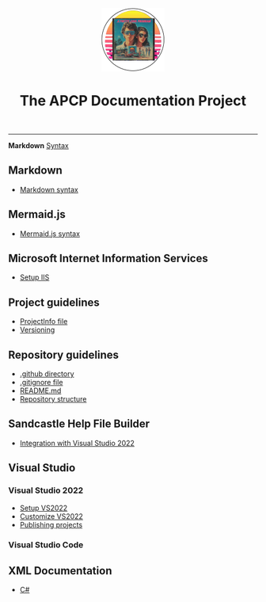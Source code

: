 <!-- u250924 -->

<div align="center">

  <picture>
    <source media="(prefers-color-scheme: dark)" srcset="../.github/img/logo/apcp-logo-dark-128x128.png">
    <source media="(prefers-color-scheme: light)" srcset="../.github/img/logo/apcp-logo-light-128x128.png">
    <img alt="Fallback image description" src="../.github/img/logo/apcp-logo-light-128x128.png">
  </picture>

# The APCP Documentation Project

</div>

<br>

***

**Markdown** [Syntax](./markdown/markdown-syntax.md)


## Markdown

* [Markdown syntax](./markdown/markdown-syntax.md)

## Mermaid.js

* [Mermaid.js syntax](./mermaid.js/mermaid-js-syntax.md)

## Microsoft Internet Information Services

* [Setup IIS](./iis/iis-setup/README.md)

## Project guidelines

* [ProjectInfo file](./project/project-info.md)
* [Versioning](./project/versioning.md)

## Repository guidelines

* [.github directory](./repository/github-directory.md)
* [.gitignore file](./repository/gitignore.md)
* [README.md](./repository/README.md)
* [Repository structure](./repository/structure.md)

## Sandcastle Help File Builder

* [Integration with Visual Studio 2022](./shfb/shfb-vs2022-integration/README.md)

## Visual Studio

### Visual Studio 2022

* [Setup VS2022 ](./vs2022/setup/README.md)
* [Customize VS2022](./vs2022/customize/README.md)
* [Publishing projects](./vs2022/publish/README.md)

### Visual Studio Code

## XML Documentation

* [C#](./xml-documentation/xml-csharp.md)
